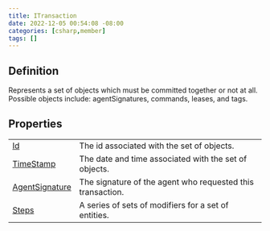 ```yaml
---
title: ITransaction
date: 2022-12-05 00:54:08 -08:00
categories: [csharp,member]
tags: []
---
```


## Definition

Represents a set of objects which must be committed together or not at all. Possible objects include:
agentSignatures,
commands, leases, and tags.

## Properties
<table><tr><td><!--/posts/csharp.member.entitydb.abstractions.transactions.itransaction.id/--><a href='#'>Id</a></td><td>
The id associated with the set of objects.
</td></tr><tr><td><!--/posts/csharp.member.entitydb.abstractions.transactions.itransaction.timestamp/--><a href='#'>TimeStamp</a></td><td>
The date and time associated with the set of objects.
</td></tr><tr><td><!--/posts/csharp.member.entitydb.abstractions.transactions.itransaction.agentsignature/--><a href='#'>AgentSignature</a></td><td>
The signature of the agent who requested this transaction.
</td></tr><tr><td><!--/posts/csharp.member.entitydb.abstractions.transactions.itransaction.steps/--><a href='#'>Steps</a></td><td>
A series of sets of modifiers for a set of entities.
</td></tr></table>
